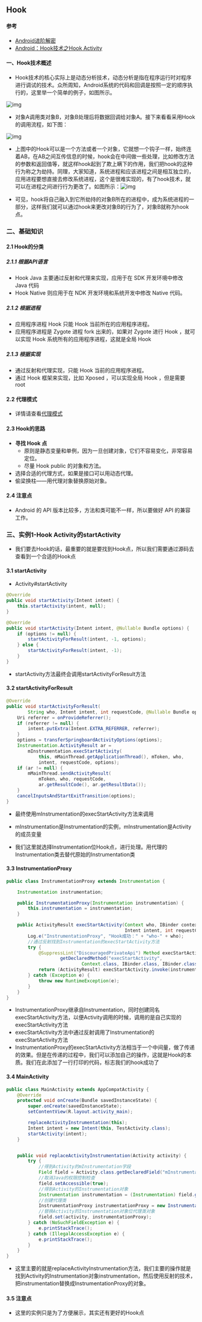 ## Hook

#### 参考

* [Android进阶解密](https://book.douban.com/subject/30358046/)
* [Android：Hook技术之Hook Activity](https://juejin.im/post/6844903778148155400)

#### 一、Hook技术概述

* Hook技术的核心实际上是动态分析技术，动态分析是指在程序运行时对程序进行调试的技术。众所周知，Android系统的代码和回调是按照一定的顺序执行的，这里举一个简单的例子，如图所示。

![img](https://user-gold-cdn.xitu.io/2019/2/16/168f5c907c29cc3f?imageView2/0/w/1280/h/960/format/webp/ignore-error/1)

* 对象A调用类对象B，对象B处理后将数据回调给对象A。接下来看看采用Hook的调用流程，如下图：

![img](https://user-gold-cdn.xitu.io/2019/2/16/168f5cd58cfff014?imageView2/0/w/1280/h/960/format/webp/ignore-error/1)

* 上图中的Hook可以是一个方法或者一个对象，它就想一个钩子一样，始终连着AB，在AB之间互传信息的时候，hook会在中间做一些处理，比如修改方法的参数和返回值等，就这样hook起到了欺上瞒下的作用，我们把hook的这种行为称之为劫持。同理，大家知道，系统进程和应该进程之间是相互独立的，应用进程要想直接去修改系统进程，这个是很难实现的，有了hook技术，就可以在进程之间进行行为更改了。如图所示：![img](https://user-gold-cdn.xitu.io/2019/2/16/168f5d999425ccb1?imageView2/0/w/1280/h/960/format/webp/ignore-error/1)

* 可见，hook将自己融入到它所劫持的对象B所在的进程中，成为系统进程的一部分，这样我们就可以通过hook来更改对象B的行为了，对象B就称为hook点。

### 二、基础知识

#### 2.1 Hook的分类

##### 2.1.1 根据API语言

* Hook Java 主要通过反射和代理来实现，应用于在 SDK 开发环境中修改 Java 代码 
* Hook Native 则应用于在 NDK 开发环境和系统开发中修改 Native 代码。

##### 2.1.2 根据进程

* 应用程序进程 Hook 只能 Hook 当前所在的应用程序进程。
* 应用程序进程是 Zygote 进程 fork 出来的，如果对 Zygote 进行 Hook ，就可以实现 Hook 系统所有的应用程序进程，这就是全局 Hook

##### 2.1.3 根据实现

* 通过反射和代理实现，只能 Hook 当前的应用程序进程。 
* 通过 Hook 框架来实现，比如 Xposed ，可以实现全局 Hook ，但是需要 root

#### 2.2 代理模式

* 详情请查看[代理模式](Android必备技能/Hook/代理模式.md)

#### 2.3 Hook的思路

- **寻找 Hook 点**
  * 原则是静态变量和单例，因为一旦创建对象，它们不容易变化，非常容易定位。
  * 尽量 Hook public 的对象和方法。
- 选择合适的代理方式，如果是接口可以用动态代理。
- 偷梁换柱——用代理对象替换原始对象。

#### 2.4 注意点

* Android 的 API 版本比较多，方法和类可能不一样，所以要做好 API 的兼容工作。

### 三、实例1-Hook Activity的startActivity

* 我们要去Hook的话，最重要的就是要找到Hook点，所以我们需要通过源码去查看到一个合适的Hook点

#### 3.1 startActivity

* Activity#startActivity

```java
@Override
public void startActivity(Intent intent) {
	this.startActivity(intent, null);
}

@Override
public void startActivity(Intent intent, @Nullable Bundle options) {
	if (options != null) {
    	startActivityForResult(intent, -1, options);
	} else {
        startActivityForResult(intent, -1);
	}
}
```

* startActivity方法最终会调用startActivityForResult方法

#### 3.2 startActivityForResult

```java
@Override
public void startActivityForResult(
		String who, Intent intent, int requestCode, @Nullable Bundle options) {
	Uri referrer = onProvideReferrer();
    if (referrer != null) {
    	intent.putExtra(Intent.EXTRA_REFERRER, referrer);
	}
    options = transferSpringboardActivityOptions(options);
    Instrumentation.ActivityResult ar =
    	mInstrumentation.execStartActivity(
        	this, mMainThread.getApplicationThread(), mToken, who,
            intent, requestCode, options);
	if (ar != null) {
    	mMainThread.sendActivityResult(
        	mToken, who, requestCode,
            ar.getResultCode(), ar.getResultData());
	}
    cancelInputsAndStartExitTransition(options);
}
```

* 最终使用mInstrumentation的execStartActivity方法来调用
* mInstrumentation是Instrumentation的实例，mInstrumentation是Activity的成员变量

* 我们这里就选择Instrumentation位Hook点，进行处理。用代理的Instrumentation类去替代原始的Instrumentation类

#### 3.3 InstrumentationProxy

```java
public class InstrumentationProxy extends Instrumentation {

    Instrumentation instrumentation;

    public InstrumentationProxy(Instrumentation instrumentation) {
        this.instrumentation = instrumentation;
    }

    public ActivityResult execStartActivity(Context who, IBinder contextThread, IBinder token, Activity target,
                                            Intent intent, int requestCode, Bundle options) {
        Log.e("InstrumentationProxy", "Hook成功：" + "who-" + who);
        //通过反射找到Instrumentation的execStartActivity方法
        try {
            @SuppressLint("DiscouragedPrivateApi") Method execStartActivity = Instrumentation.class.
                    getDeclaredMethod("execStartActivity",
                            Context.class, IBinder.class, IBinder.class, Activity.class, Intent.class, int.class, Bundle.class);
            return (ActivityResult) execStartActivity.invoke(instrumentation, who, contextThread, token, target, intent, requestCode, options);
        } catch (Exception e) {
            throw new RuntimeException(e);
        }
    }
}
```

* InstrumentationProxy继承自Instrumentation，同时创建同名execStartActivity方法，以便Activity调用的时候，调用的是自己实现的execStartActivity方法
* execStartActivity方法中通过反射调用了Instrumentation的execStartActivity方法
* InstrumentationProxy的execStartActivity方法相当于一个中间量，做了传递的效果。但是在传递的过程中，我们可以添加自己的操作，这就是Hook的本质。我们在此添加了一行打印的代码，标志我们的hook成功了

#### 3.4 MainActivity

```java
public class MainActivity extends AppCompatActivity {
    @Override
    protected void onCreate(Bundle savedInstanceState) {
        super.onCreate(savedInstanceState);
        setContentView(R.layout.activity_main);

        replaceActivityInstrumentation(this);
        Intent intent = new Intent(this, TestActivity.class);
        startActivity(intent);
    }


    public void replaceActivityInstrumentation(Activity activity) {
        try {
            //得到Activity的mInstrumentation字段
            Field field = Activity.class.getDeclaredField("mInstrumentation");
            //取消Java的权限控制检查
            field.setAccessible(true);
            //得到Activity的Instrumentation对象
            Instrumentation instrumentation = (Instrumentation) field.get(activity);
            //创建代理类
            InstrumentationProxy instrumentationProxy = new InstrumentationProxy(instrumentation);
            //替换Activity的Instrumentation对象位代理类对象
            field.set(activity, instrumentationProxy);
        } catch (NoSuchFieldException e) {
            e.printStackTrace();
        } catch (IllegalAccessException e) {
            e.printStackTrace();
        }
    }
}
```

* 这里主要的就是replaceActivityInstrumentation方法，我们主要的操作就是找到Activity的Instrumentation对象instrumentation，然后使用反射的技术，把instrumentation替换成InstrumentationProxy的对象。

#### 3.5 注意点

* 这里的实例只是为了方便展示，其实还有更好的Hook点





